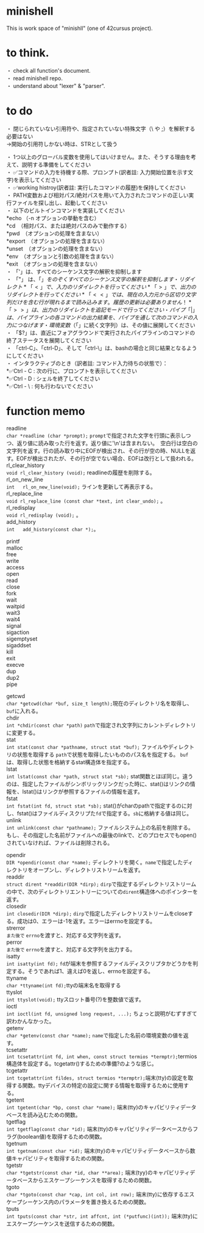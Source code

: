 # minishell
This is work space of "minishll" (one of 42cursus project).

# to think.
・ check all function's document.  
・ read minishell repo.  
・ understand about "lexer" & "parser".  

# to do
・ 閉じられていない引用符や、指定されていない特殊文字（\ や ;）を解釈する必要はない  
→開始の引用符しかない時は、STRとして扱う

・ 1つ以上のグローバル変数を使用してはいけません。また、そうする理由を考えて、説明する準備をしてください  
・ ✅コマンドの入力を待機する際、プロンプト(訳者註: 入力開始位置を示す文字)を表示してください  
・ ✅working histroy(訳者註: 実行したコマンドの履歴)を保持してください  
・ PATH変数および相対パス/絶対パスを用いて入力されたコマンドの正しい実行ファイルを探し出し、起動してください  
・ 以下のビルトインコマンドを実装してください  
	*echo （-n オプションの挙動を含む）  
 	*cd　（相対パス、または絶対パスのみで動作する）  
 	*pwd　（オプションの処理を含まない）  
   	*export　（オプションの処理を含まない）  
   	*unset　（オプションの処理を含まない）  
   	*env　（オプションと引数の処理を含まない）  
   	*exit　（オプションの処理を含まない）  
・ 「'」は、すべてのシーケンス文字の解釈を抑制します  
・ 「"」 は、「$」をのぞくすべてのシーケンス文字の解釈を抑制します  
・ リダイレクト  
	*「<」で、入力のリダイレクトを行ってください  
 	*「>」で、出力のリダイレクトを行ってください  
 	*「<<」では、現在の入力元から区切り文字列だけを含む行が現れるまで読み込みます。履歴の更新は必要ありません！  
	*「>>」は、出力のリダイレクトを追記モードで行ってください  
・ パイプ「|」は、パイプラインの各コマンドの出力結果を、パイプを通して次のコマンドの入力につなげます  
・ 環境変数（「$」に続く文字列）は、その値に展開してください  
・ 「$?」は、直近にフォアグラウンドで実行されたパイプラインのコマンドの終了ステータスを展開してください  
・ 「ctrl-C」、「ctrl-D」、そして「ctrl-\」は、bashの場合と同じ結果となるようにしてください  
・ インタラクティブのとき（訳者註: コマンド入力待ちの状態で）：  
	*✅Ctrl - C : 次の行に、プロンプトを表示してください  
	*✅Ctrl - D : シェルを終了してください  
	*✅Ctrl - \ : 何も行わないでください  

# function memo
 readline  
 `char *readline (char *prompt);` `prompt`で指定された文字を行頭に表示しつつ、返り値に読み取った行を返す。返り値に'\n'は含まれない。　空白行は空白の文字列を返す。行の読み取り中にEOFが検出され、その行が空の時、NULLを返す。EOFが検出されたが、その行が空でない場合、EOFは改行として扱われる。  
 rl_clear_history  
 `void rl_clear_history (void);` readlineの履歴を削除する。  
 rl_on_new_line  
 `int	rl_on_new_line(void);` ラインを更新して再表示する。  
 rl_replace_line  
 `void rl_replace_line (const char *text, int clear_undo);`  。  
 rl_redisplay  
 `void rl_redisplay (void);` 。  
 add_history  
 `int	add_history(const char *);`。  
 
 printf  
 malloc  
 free  
 write  
 access  
 open  
 read  
 close  
 fork  
 wait  
 waitpid  
 wait3  
 wait4  
 signal  
 sigaction  
 sigemptyset  
 sigaddset  
 kill  
 exit  
 execve  
 dup  
 dup2  
 pipe  
   
 getcwd  
 `char *getcwd(char *buf, size_t length);`現在のディレクトリ名を取得し、`buf`に入れる。  
 chdir  
 `int *chdir(const char *path)` `path`で指定され文字列にカレントディレクトリに変更する。  
 stat  
 `int stat(const char *pathname, struct stat *buf);` ファイルやディレクトリの状態を取得する `path`で状態を取得したいもののパス名を指定する。 `buf`は、取得した状態を格納するstat構造体を指定する。  
 lstat  
 `int lstat(const char *path, struct stat *sb);` stat関数とほぼ同じ。違うのは、指定したファイルがシンボリックリンクだった時に、stat()はリンクの情報を、lstat()はリンクが参照するファイルの情報を返す。  
 fstat  
 `int fstat(int fd, struct stat *sb);` stat()がcharのpathで指定するのに対し、fstat()はファイルディスクリプた`fd`で指定する。`sb`に格納する値は同じ。  
 unlink  
 `int unlink(const char *pathname);` ファイルシステム上の名前を削除する。もし、その指定した名前がファイルへの最後のlinkで、どのプロセスでもopen()されていなければ、ファイルは削除される。  
 
 opendir  
 `DIR *opendir(const char *name);` ディレクトリを開く。`name`で指定したディレクトリをオープンし、ディレクトリストリームを返す。  
 readdir  
 `struct dirent *readdir(DIR *dirp);` `dirp`で指定するディレクトリストリームの中で、次のディレクトリエントリーについての`dirent`構造体へのポインターを返す。  
 closedir  
 `int closedir(DIR *dirp);` `dirp`で指定したディレクトリストリームをcloseする。成功は0、エラーは-1を返す。エラーはerrnoを設定する。  
 strerror  
 `また後で` `errno`を渡すと、対応する文字列を返す。  
 perror  
 `また後で` `errno`を渡すと、対応する文字列を出力する。  
 isatty  
 `int isatty(int fd);` `fd`が端末を参照するファイルディスクリプタかどうかを判定する。そうであれば1、違えば0を返し、errnoを設定する。  
 ttyname  
 `char *ttyname(int fd);`ttyの端末名を取得する  
 ttyslot  
 `int ttyslot(void);` ttyスロット番号(?)を整数値で返す。  
 ioctl  
 `int ioctl(int fd, unsigned long request, ...);` ちょっと説明がむずすぎて訳わかんなかった。  
 getenv  
 `char *getenv(const char *name);` `name`で指定した名前の環境変数の値を返す。  
 tcsetattr  
 `int tcsetattr(int fd, int when, const struct termios *termptr);`termios構造体を設定する。tcgetattr()するための準備?のような感じ。  
 tcgetattr  
 `int tcgetattr(int fildes, struct termios *termptr);`端末(tty)の設定を取得する関数。ttyデバイスの特定の設定に関する情報を取得するために使用する。  
 tgetent  
 `int tgetent(char *bp, const char *name);` 端末(tty)のキャパビリティデータベースを読み込むための関数。  
 tgetflag  
 `int tgetflag(const char *id);` 端末(tty)のキャパビリティデータベースからフラグ(boolean値)を取得するための関数。  
 tgetnum  
 `int tgetnum(const char *id);` 端末(tty)のキャパビリティデータベースから数値キャパビリティを取得するための関数。  
 tgetstr  
 `char *tgetstr(const char *id, char **area);` 端末(tyy)のキャパビリティデータベースからエスケープシーケンスを取得するための関数。  
 tgoto  
 `char *tgoto(const char *cap, int col, int row);` 端末(tty)に依存するエスケープシーケンス内のパラメータを置き換えるための関数。  
 tputs  
 `int tputs(const char *str, int affcnt, int (*putfunc)(int));` 端末(tty)にエスケープシーケンスを送信するための関数。


 
